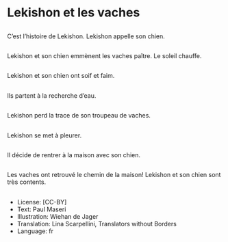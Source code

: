 # Lekishon et les vaches

##
C’est l’histoire de
Lekishon.
Lekishon appelle son
chien.

##
Lekishon et son chien
emmènent les vaches
paître.
Le soleil chauffe.

##
Lekishon et son chien
ont soif et faim.

##
Ils partent à la
recherche d’eau.

##
Lekishon perd la trace
de son troupeau de
vaches.

##
Lekishon se met à
pleurer.

##
Il décide de rentrer à la
maison avec son chien.

##
Les vaches ont retrouvé
le chemin de la maison!
Lekishon et son chien
sont très contents.

##
* License: [CC-BY]
* Text: Paul Maseri
* Illustration: Wiehan de Jager
* Translation: Lina Scarpellini, Translators without Borders
* Language: fr
